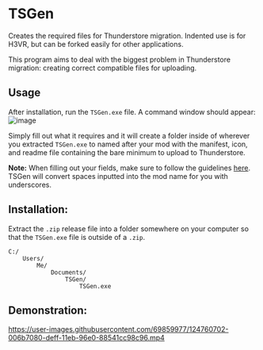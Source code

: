 # TSGen

Creates the required files for Thunderstore migration. Indented use is for H3VR, but can be forked easily for other applications.

This program aims to deal with the biggest problem in Thunderstore migration: creating correct compatible files for uploading.

## Usage
After installation, run the `TSGen.exe` file. A command window should appear:
![image](https://user-images.githubusercontent.com/69859977/124760418-ba161180-defe-11eb-9cb8-0b514259e235.png)

Simply fill out what it requires and it will create a folder inside of wherever you extracted `TSGen.exe` to named after your mod with the manifest, icon, and readme file containing the bare minimum to upload to Thunderstore.

**Note:** When filling out your fields, make sure to follow the guidelines [here](https://h3vr.thunderstore.io/package/create/). TSGen will convert spaces inputted into the mod name for you with underscores.

## Installation:
Extract the `.zip` release file into a folder somewhere on your computer so that the `TSGen.exe` file is outside of a `.zip`.
```
C:/
    Users/
        Me/
            Documents/
                TSGen/
                    TSGen.exe
```


## Demonstration:
https://user-images.githubusercontent.com/69859977/124760702-006b7080-deff-11eb-96e0-88541cc98c96.mp4

